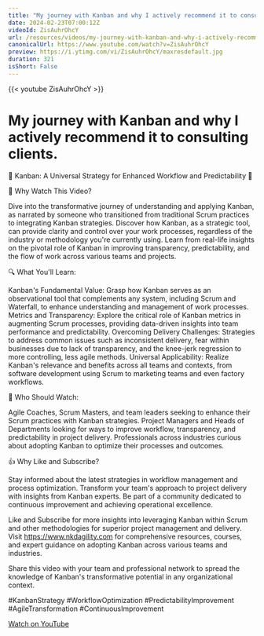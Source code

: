 ```yaml
---
title: "My journey with Kanban and why I actively recommend it to consulting clients."
date: 2024-02-23T07:00:12Z
videoId: ZisAuhrOhcY
url: /resources/videos/my-journey-with-kanban-and-why-i-actively-recommend-it-to-consulting-clients-
canonicalUrl: https://www.youtube.com/watch?v=ZisAuhrOhcY
preview: https://i.ytimg.com/vi/ZisAuhrOhcY/maxresdefault.jpg
duration: 321
isShort: False
---
```


{{< youtube ZisAuhrOhcY >}}

# My journey with Kanban and why I actively recommend it to consulting clients.

🚀 Kanban: A Universal Strategy for Enhanced Workflow and Predictability 🚀

🎯 Why Watch This Video?

Dive into the transformative journey of understanding and applying Kanban, as narrated by someone who transitioned from traditional Scrum practices to integrating Kanban strategies.
Discover how Kanban, as a strategic tool, can provide clarity and control over your work processes, regardless of the industry or methodology you're currently using.
Learn from real-life insights on the pivotal role of Kanban in improving transparency, predictability, and the flow of work across various teams and projects.

🔍 What You'll Learn:

Kanban's Fundamental Value: Grasp how Kanban serves as an observational tool that complements any system, including Scrum and Waterfall, to enhance understanding and management of work processes.
Metrics and Transparency: Explore the critical role of Kanban metrics in augmenting Scrum processes, providing data-driven insights into team performance and predictability.
Overcoming Delivery Challenges: Strategies to address common issues such as inconsistent delivery, fear within businesses due to lack of transparency, and the knee-jerk regression to more controlling, less agile methods.
Universal Applicability: Realize Kanban's relevance and benefits across all teams and contexts, from software development using Scrum to marketing teams and even factory workflows.

👥 Who Should Watch:

Agile Coaches, Scrum Masters, and team leaders seeking to enhance their Scrum practices with Kanban strategies.
Project Managers and Heads of Departments looking for ways to improve workflow, transparency, and predictability in project delivery.
Professionals across industries curious about adopting Kanban to optimize their processes and outcomes.

👍 Why Like and Subscribe?

Stay informed about the latest strategies in workflow management and process optimization.
Transform your team's approach to project delivery with insights from Kanban experts.
Be part of a community dedicated to continuous improvement and achieving operational excellence.

Like and Subscribe for more insights into leveraging Kanban within Scrum and other methodologies for superior project management and delivery.
Visit https://www.nkdagility.com for comprehensive resources, courses, and expert guidance on adopting Kanban across various teams and industries.

Share this video with your team and professional network to spread the knowledge of Kanban's transformative potential in any organizational context.

#KanbanStrategy #WorkflowOptimization #PredictabilityImprovement #AgileTransformation #ContinuousImprovement

[Watch on YouTube](https://www.youtube.com/watch?v=ZisAuhrOhcY)
